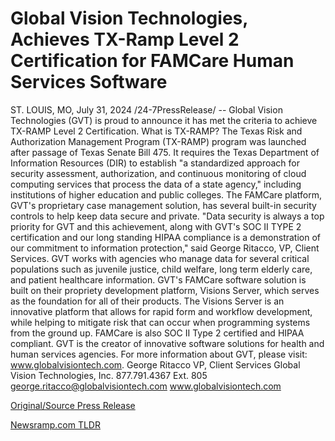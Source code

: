 # Global Vision Technologies, Achieves TX-Ramp Level 2 Certification for FAMCare Human Services Software

ST. LOUIS, MO, July 31, 2024 /24-7PressRelease/ -- Global Vision Technologies (GVT) is proud to announce it has met the criteria to achieve TX-RAMP Level 2 Certification. What is TX-RAMP? The Texas Risk and Authorization Management Program (TX-RAMP) program was launched after passage of Texas Senate Bill 475. It requires the Texas Department of Information Resources (DIR) to establish "a standardized approach for security assessment, authorization, and continuous monitoring of cloud computing services that process the data of a state agency," including institutions of higher education and public colleges.  The FAMCare platform, GVT's proprietary case management solution, has several built-in security controls to help keep data secure and private. "Data security is always a top priority for GVT and this achievement, along with GVT's SOC II TYPE 2 certification and our long standing HIPAA compliance is a demonstration of our commitment to information protection," said George Ritacco, VP, Client Services.   GVT works with agencies who manage data for several critical populations such as juvenile justice, child welfare, long term elderly care, and patient healthcare information. GVT's FAMCare software solution is built on their propriety development platform, Visions Server, which serves as the foundation for all of their products. The Visions Server is an innovative platform that allows for rapid form and workflow development, while helping to mitigate risk that can occur when programming systems from the ground up.  FAMCare is also SOC II Type 2 certified and HIPAA compliant.  GVT is the creator of innovative software solutions for health and human services agencies. For more information about GVT, please visit: www.globalvisiontech.com.  George Ritacco VP, Client Services Global Vision Technologies, Inc. 877.791.4367 Ext. 805 george.ritacco@globalvisiontech.com www.globalvisiontech.com 

[Original/Source Press Release](https://www.24-7pressrelease.com/press-release/512938/global-vision-technologies-achieves-tx-ramp-level-2-certification-for-famcare-human-services-software) 

[Newsramp.com TLDR](https://newsramp.com/None) 